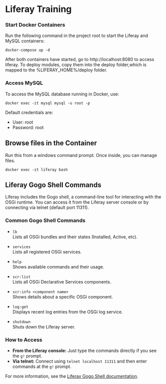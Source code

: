 # Liferay Training

### Start Docker Containers

Run the following command in the project root to start the Liferay and MySQL containers:

```
docker-compose up -d
```
After both containers have started, go to http://localhost:8080 to access liferay.
To deploy modules, copy them into the deploy folder,which is mapped to the %LIFERAY_HOME%/deploy folder.

### Access MySQL

To access the MySQL database running in Docker, use:

```
docker exec -it mysql mysql -u root -p
```

Default credentials are:
- User: root
- Password: root

## Browse files in the Container

Run this from a windows command prompt.
Once inside, you can manage files. 
```
docker exec -it liferay bash
```

## Liferay Gogo Shell Commands

Liferay includes the Gogo shell, a command-line tool for interacting with the OSGi runtime. You can access it from the Liferay server console or by connecting via telnet (default port 11311).

### Common Gogo Shell Commands

- `lb`  
  Lists all OSGi bundles and their states (Installed, Active, etc).

- `services`  
  Lists all registered OSGi services.

- `help`  
  Shows available commands and their usage.

- `scr:list`  
  Lists all OSGi Declarative Services components.

- `scr:info <component name>`  
  Shows details about a specific OSGi component.

- `log:get`  
  Displays recent log entries from the OSGi log service.

- `shutdown`  
  Shuts down the Liferay server.

### How to Access

- **From the Liferay console:**
  Just type the commands directly if you see the `g!` prompt.
- **Via telnet:**
  Connect using `telnet localhost 11311` and then enter commands at the `g!` prompt.

For more information, see the [Liferay Gogo Shell documentation](https://learn.liferay.com/dxp/latest/en/developing-applications/core-frameworks/gogo-shell.html).
